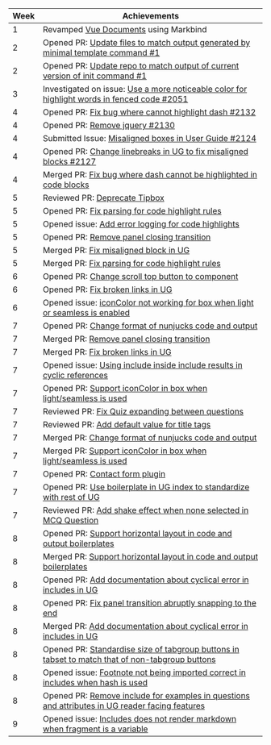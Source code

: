 | Week | Achievements                                                                                                                                      |
| ---- | ------------------------------------------------------------------------------------------------------------------------------------------------- |
| 1    | Revamped [Vue Documents](https://main--peaceful-pavlova-b75b22.netlify.app/) using Markbind                                                       |
| 2    | Opened PR: [Update files to match output generated by minimal template command #1](https://github.com/MarkBind/init-minimal-netlify/pull/1)       |
| 2    | Opened PR: [Update repo to match output of current version of init command #1](https://github.com/MarkBind/init-typical/pull/1)                   |
| 3    | Investigated on issue: [Use a more noticeable color for highlight words in fenced code #2051](https://github.com/MarkBind/markbind/issues/2051)   |
| 4    | Opened PR: [Fix bug where cannot highlight dash #2132](https://github.com/MarkBind/markbind/pull/2132)                                            |
| 4    | Opened PR: [Remove jquery #2130](https://github.com/MarkBind/markbind/pull/2130)                                                                  |
| 4    | Submitted Issue: [Misaligned boxes in User Guide #2124](https://github.com/MarkBind/markbind/issues/2124)                                         |
| 4    | Opened PR: [Change linebreaks in UG to fix misaligned blocks #2127](https://github.com/MarkBind/markbind/pull/2127)                               |
| 4    | Merged PR: [Fix bug where dash cannot be highlighted in code blocks](https://github.com/MarkBind/markbind/pull/2125)                              |
| 5    | Reviewed PR: [Deprecate Tipbox](https://github.com/MarkBind/markbind/pull/2121)                                                                   |
| 5    | Opened PR: [Fix parsing for code highlight rules](https://github.com/MarkBind/markbind/pull/2138)                                                 |
| 5    | Opened issue: [Add error logging for code highlights](https://github.com/MarkBind/markbind/issues/2154)                                           |
| 5    | Opened PR: [Remove panel closing transition](https://github.com/MarkBind/markbind/pull/2159)                                                      |
| 5    | Merged PR: [Fix misaligned block in UG](https://github.com/MarkBind/markbind/pull/2127)                                                           |
| 5    | Merged PR: [Fix parsing for code highlight rules](https://github.com/MarkBind/markbind/pull/2138)                                                 |
| 6    | Opened PR: [Change scroll top button to component](https://github.com/MarkBind/markbind/pull/2170)                                                |
| 6    | Opened PR: [Fix broken links in UG](https://github.com/MarkBind/markbind/pull/2173)                                                               |
| 6    | Opened issue: [iconColor not working for box when light or seamless is enabled](https://github.com/MarkBind/markbind/issues/2174)                 |
| 7    | Opened PR: [Change format of nunjucks code and output](https://github.com/MarkBind/markbind/pull/2175)                                            |
| 7    | Merged PR: [Remove panel closing transition](https://github.com/MarkBind/markbind/pull/2159)                                                      |
| 7    | Merged PR: [Fix broken links in UG](https://github.com/MarkBind/markbind/pull/2173)                                                               |
| 7    | Opened issue: [Using include inside include results in cyclic references](https://github.com/MarkBind/markbind/issues/2177)                       |
| 7    | Opened PR: [Support iconColor in box when light/seamless is used](https://github.com/MarkBind/markbind/pull/2178)                                 |
| 7    | Reviewed PR: [Fix Quiz expanding between questions](https://github.com/MarkBind/markbind/pull/2184)                                               |
| 7    | Reviewed PR: [Add default value for title tags](https://github.com/MarkBind/markbind/pull/2186)                                                   |
| 7    | Merged PR: [Change format of nunjucks code and output](https://github.com/MarkBind/markbind/pull/2175)                                            |
| 7    | Merged PR: [Support iconColor in box when light/seamless is used](https://github.com/MarkBind/markbind/pull/2178)                                 |
| 7    | Opened PR: [Contact form plugin](https://github.com/MarkBind/markbind/pull/2191)                                                                  |
| 7    | Opened PR: [Use boilerplate in UG index to standardize with rest of UG](https://github.com/MarkBind/markbind/pull/2194)                           |
| 7    | Reviewed PR: [Add shake effect when none selected in MCQ Question](https://github.com/MarkBind/markbind/pull/2195)                                |
| 8    | Opened PR: [Support horizontal layout in code and output boilerplates](https://github.com/MarkBind/markbind/pull/2194)                            |
| 8    | Merged PR: [Support horizontal layout in code and output boilerplates](https://github.com/MarkBind/markbind/pull/2194)                            |
| 8    | Opened PR: [Add documentation about cyclical error in includes in UG](https://github.com/MarkBind/markbind/pull/2198)                             |
| 8    | Opened PR: [Fix panel transition abruptly snapping to the end](https://github.com/MarkBind/markbind/pull/2200)                                    |
| 8    | Merged PR: [Add documentation about cyclical error in includes in UG](https://github.com/MarkBind/markbind/pull/2198)                             |
| 8    | Opened PR: [Standardise size of tabgroup buttons in tabset to match that of non-tabgroup buttons](https://github.com/MarkBind/markbind/pull/2202) |
| 8    | Opened issue: [Footnote not being imported correct in includes when hash is used](https://github.com/MarkBind/markbind/issues/2203)               |
| 8    | Opened PR: [Remove include for examples in questions and attributes in UG reader facing features](https://github.com/MarkBind/markbind/pull/2207) |
| 9    | Opened issue: [Includes does not render markdown when fragment is a variable](https://github.com/MarkBind/markbind/issues/2211)                   |
